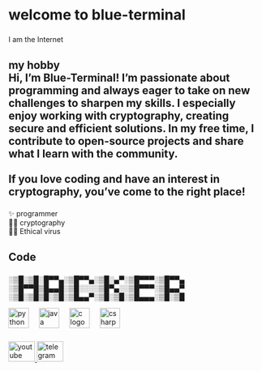 <h1 align="left">welcome to blue-terminal</h1>

###

<p align="left">I am the Internet</p>

###

<h2 align="left">my hobby<br>Hi, I’m Blue-Terminal! I’m passionate about programming and always eager to take on new challenges to sharpen my skills. I especially enjoy working with cryptography, creating secure and efficient solutions. In my free time, I contribute to open-source projects and share what I learn with the community.<br><br>If you love coding and have an interest in cryptography, you’ve come to the right place!</h2>

###

<p align="left">✨ programmer<br>🐱‍💻 cryptography<br>👨‍💻 Ethical virus</p>

###

<h2 align="left">Code</h2>

###
░▒█░▒█░█▀▀▄░▒█▀▀▄░▒█░▄▀░▒█▀▀▀░▒█▀▀▄
░▒█▀▀█▒█▄▄█░▒█░░░░▒█▀▄░░▒█▀▀▀░▒█▄▄▀
░▒█░▒█▒█░▒█░▒█▄▄▀░▒█░▒█░▒█▄▄▄░▒█░▒█

<div align="left">
  <img src="https://cdn.jsdelivr.net/gh/devicons/devicon/icons/python/python-original.svg" height="40" alt="python logo"  />
  <img width="12" />
  <img src="https://cdn.jsdelivr.net/gh/devicons/devicon/icons/java/java-original.svg" height="40" alt="java logo"  />
  <img width="12" />
  <img src="https://cdn.jsdelivr.net/gh/devicons/devicon/icons/c/c-original.svg" height="40" alt="c logo"  />
  <img width="12" />
  <img src="https://cdn.jsdelivr.net/gh/devicons/devicon/icons/csharp/csharp-original.svg" height="40" alt="csharp logo"  />
</div>

###

<div align="left">
  <a href="https://www.youtube.com/@blue-terminal" target="_blank">
    <img src="https://raw.githubusercontent.com/maurodesouza/profile-readme-generator/master/src/assets/icons/social/youtube/default.svg" width="52" height="40" alt="youtube logo"  />
  </a>
  <a href="https://t.me/blue_terminal_official_haking" target="_blank">
    <img src="https://raw.githubusercontent.com/maurodesouza/profile-readme-generator/master/src/assets/icons/social/telegram/default.svg" width="52" height="40" alt="telegram logo"  />
  </a>
</div>

###




